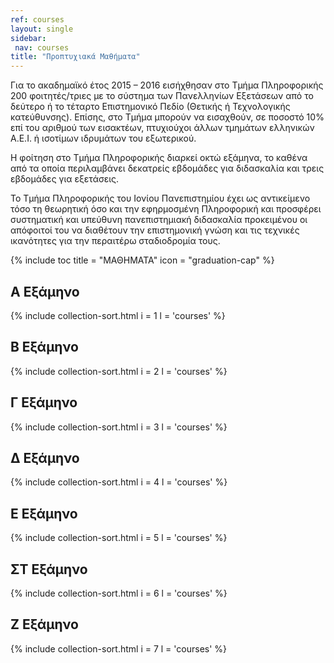 ```yaml
---
ref: courses
layout: single
sidebar:
 nav: courses
title: "Προπτυχιακά Μαθήματα"
---
```


Για το ακαδημαϊκό έτος 2015 – 2016 εισήχθησαν στο Τμήμα Πληροφορικής 200 φοιτητές/τριες με το σύστημα των Πανελληνίων Εξετάσεων από το δεύτερο ή το τέταρτο Επιστημονικό Πεδίο (Θετικής ή Τεχνολογικής κατεύθυνσης). Επίσης, στο Τμήμα μπορούν να εισαχθούν, σε ποσοστό 10% επί του αριθμού των εισακτέων, πτυχιούχοι άλλων τμημάτων ελληνικών Α.Ε.Ι. ή ισοτίμων ιδρυμάτων του εξωτερικού.

Η φοίτηση στο Τμήμα Πληροφορικής διαρκεί οκτώ εξάμηνα, το καθένα από τα οποία περιλαμβάνει δεκατρείς εβδομάδες για διδασκαλία και τρεις εβδομάδες για εξετάσεις.

Το Τμήμα Πληροφορικής του Ιονίου Πανεπιστημίου έχει ως αντικείμενο τόσο τη θεωρητική όσο και την εφηρμοσμένη Πληροφορική και προσφέρει συστηματική και υπεύθυνη πανεπιστημιακή διδασκαλία προκειμένου οι απόφοιτοί του να διαθέτουν την επιστημονική γνώση και τις τεχνικές ικανότητες για την περαιτέρω σταδιοδρομία τους.

{% include toc title = "ΜΑΘΗΜΑΤΑ" icon = "graduation-cap" %}

## A Εξάμηνο

{% include collection-sort.html i = 1 l = 'courses' %}

## Β Εξάμηνο

{% include collection-sort.html i = 2 l = 'courses' %}

## Γ Εξάμηνο

{% include collection-sort.html i = 3 l = 'courses' %}

## Δ Εξάμηνο

{% include collection-sort.html i = 4 l = 'courses' %}

## Ε Εξάμηνο

{% include collection-sort.html i = 5 l = 'courses' %}

## ΣΤ Εξάμηνο

{% include collection-sort.html i = 6 l = 'courses' %}

## Ζ Εξάμηνο

{% include collection-sort.html i = 7 l = 'courses' %}
